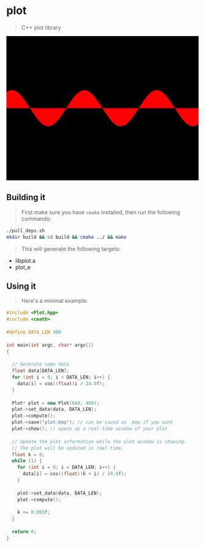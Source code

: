 # plot
> C++ plot library

<div style="text-align: center;" align="center">
    <img src="img/scrot.png">
</div>

## Building it
> First make sure you have `cmake` installed,
> then run the following commands:
``` bash
./pull_deps.sh
mkdir build && cd build && cmake ../ && make
```
> This will generate the following targets:
* libplot.a
* plot_e

## Using it
> Here's a minimal example:
``` C++
#include <Plot.hpp>
#include <cmath>

#define DATA_LEN 400

int main(int argc, char* argv[])
{

  // Generate some data
  float data[DATA_LEN];
  for (int i = 0; i < DATA_LEN; i++) {
    data[i] = cos((float)i / 24.0f);
  }

  Plot* plot = new Plot(640, 480);
  plot->set_data(data, DATA_LEN);
  plot->compute();
  plot->save("plot.bmp"); // can be saved as .bmp if you want
  plot->show(); // opens up a real-time window of your plot

  // Update the plot information while the plot window is showing.
  // The plot will be updated in real-time.
  float k = 0;
  while (1) {
    for (int i = 0; i < DATA_LEN; i++) {
      data[i] = cos((float)(k + i) / 24.0f);
    }

    plot->set_data(data, DATA_LEN);
    plot->compute();

    k += 0.003f;
  }

  return 0;
}
```
